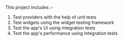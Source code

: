 This project includes :-
1. Test providers with the help of unit tests
2. Test widgets using the widget testing framework
3. Test the app's UI using integration tests
4. Test the app's performance using integration tests
